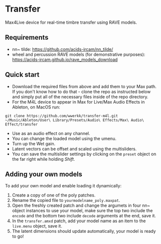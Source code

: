 # Transfer
Max4Live device for real-time timbre transfer using RAVE models.
## Requirements
- nn~ tilde: https://github.com/acids-ircam/nn_tilde/
- wheel and percussion RAVE models (for demonstrative purposes): https://acids-ircam.github.io/rave_models_download
## Quick start
- Download the required files from above and add them to your Max path.
If you don't know how to do that - clone the repo as instructed below and simply put all of the necessary files inside of the repo directory.
- For the M4L device to appear in Max for Live/Max Audio Effects in Ableton, on MacOS run:
```
git clone https://github.com/wwerkk/transfer-m4l.git ~/Music/Ableton/User\ Library/Presets/Audio\ Effects/Max\ Audio\ Effect/transfer
```
- Use as an audio effect on any channel.
- You can change the loaded model using the umenu.
- Turn up the Wet gain.
- Latent vectors can be offset and scaled using the multisliders.
- You can save the multislider settings by clicking on the ``preset`` object on the far right while holding *Shift*.
## Adding your own models
To add your own model and enable loading it dynamically:
1. Create a copy of one of the poly patches.
2. Rename the copied file to ``yourmodelname_poly.maxpat``.
3. Open the freshly created patch and change the argumets in four nn~ object instances to use your model, make sure the top two include the ``encode`` and the bottom two include ``decode`` arguments at the end, save it.
4. In the ``transfer.amxd`` patch, add your model name as an item to the ``live.menu`` object, save it.
5. The latent dimensions should update automatically, your model is ready to go!
